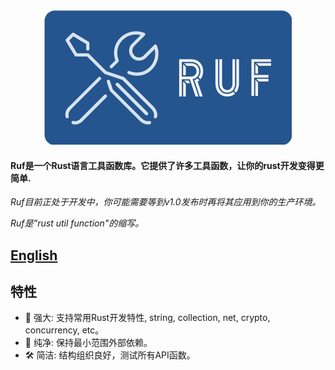<div align=center>
<img src="./logo.png" width="396" height="215"/>
<br/>
</div>

#### Ruf是一个Rust语言工具函数库。它提供了许多工具函数，让你的rust开发变得更简单.

_Ruf目前正处于开发中，你可能需要等到v1.0发布时再将其应用到你的生产环境。_

_Ruf是”rust util function"的缩写。_

## [English](./README.md)

## 特性

- 💪 强大: 支持常用Rust开发特性, string, collection, net, crypto, concurrency, etc。
- 💎 纯净: 保持最小范围外部依赖。
- 🛠 简洁: 结构组织良好，测试所有API函数。
